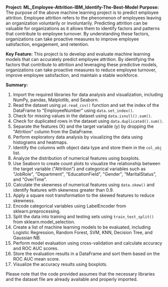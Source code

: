 **Project: ML_Employee-Attrition-IBM_Identify-The-Best-Model**
**Purpose:**
The purpose of the above machine learning project is to predict employee attrition. Employee attrition refers to the phenomenon of employees leaving an organization voluntarily or involuntarily. Predicting attrition can be valuable for organizations as it allows them to identify factors and patterns that contribute to employee turnover. By understanding these factors, organizations can take proactive measures to improve employee satisfaction, engagement, and retention.

**Key Feature:**
This project is to develop and evaluate machine learning models that can accurately predict employee attrition. By identifying the factors that contribute to attrition and leveraging these predictive models, organizations can take proactive measures to reduce employee turnover, improve employee satisfaction, and maintain a stable workforce.

**Summary:**

1. Import the required libraries for data analysis and visualization, including NumPy, pandas, Matplotlib, and Seaborn.
2. Read the dataset using `pd.read_csv()` function and set the index of the DataFrame to "EmployeeNumber" using `data.set_index()`.
3. Check for missing values in the dataset using `data.isnull().sum()`.
4. Check for duplicated rows in the dataset using `data.duplicated().sum()`.
5. Separate the features (X) and the target variable (y) by dropping the "Attrition" column from the DataFrame.
6. Perform exploratory data analysis by visualizing the data using histograms and heatmaps.
7. Identify the columns with object data type and store them in the `col_obj` list.
8. Analyze the distribution of numerical features using boxplots.
9. Use Seaborn to create count plots to visualize the relationship between the target variable ("Attrition") and categorical variables such as "JobRole", "Department", "EducationField", "Gender", "MaritalStatus", and "OverTime".
10. Calculate the skewness of numerical features using `data.skew()` and identify features with skewness greater than 0.9.
11. Apply a square root transformation to the skewed features to reduce skewness.
12. Encode categorical variables using LabelEncoder from sklearn.preprocessing.
13. Split the data into training and testing sets using `train_test_split()` from sklearn.model_selection.
14. Create a list of machine learning models to be evaluated, including Logistic Regression, Random Forest, SVM, KNN, Decision Tree, and Gaussian NB.
15. Perform model evaluation using cross-validation and calculate accuracy and ROC AUC scores.
16. Store the evaluation results in a DataFrame and sort them based on the ROC AUC mean score.
17. Visualize the accuracy results using boxplots.

Please note that the code provided assumes that the necessary libraries and the dataset file are already available and properly imported.
